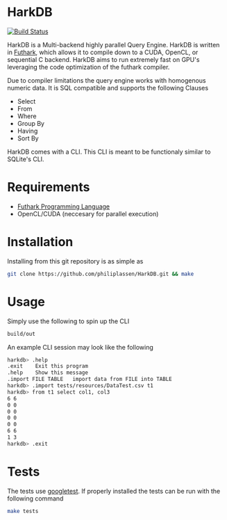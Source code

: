 # HarkDB
[![Build Status](https://travis-ci.org/philiplassen/HarkDB.svg?branch=master)](https://travis-ci.org/philiplassen/HarkDB)

HarkDB is a Multi-backend highly parallel Query Engine. HarkDB is written in [Futhark](https://github.com/diku-dk/futhark), 
which allows it to compile down to a CUDA, OpenCL, or sequential C backend. 
HarkDB aims to run extremely fast on GPU's leveraging the code optimization of the futhark compiler.

Due to compiler limitations the query engine works with homogenous numeric data. It is SQL compatible and supports
the following Clauses
- Select
- From 
- Where
- Group By
- Having
- Sort By

HarkDB comes with a CLI. This CLI is meant to be functionaly similar to SQLite's CLI. 

# Requirements

- [Futhark Programming Language](https://github.com/diku-dk/futhark) 
- OpenCL/CUDA (neccesary for parallel execution)


# Installation

Installing from this git repository is as simple as
```bash
git clone https://github.com/philiplassen/HarkDB.git && make
```

# Usage

Simply use the following to spin up the CLI
```bash
build/out
```
An example CLI session may look like the following
```bash
harkdb> .help
.exit 	 Exit this program
.help 	 Show this message
.import FILE TABLE 	 import data from FILE into TABLE
harkdb> .import tests/resources/DataTest.csv t1
harkdb> from t1 select col1, col3
6 6
0 0
0 0
0 0
0 0
6 6
1 3
harkdb> .exit
```

# Tests

The tests use [googletest](https://github.com/google/googletest). If properly installed the tests can be run with the following command

```bash
make tests
```

